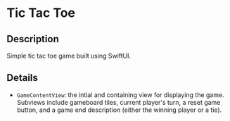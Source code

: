 # Tic Tac Toe

## Description
Simple tic tac toe game built using SwiftUI.

## Details
- `GameContentView`: the intial and containing view for displaying the game. Subviews include gameboard tiles, current player's turn, a reset game button, and a game end description (either the winning player or a tie).
